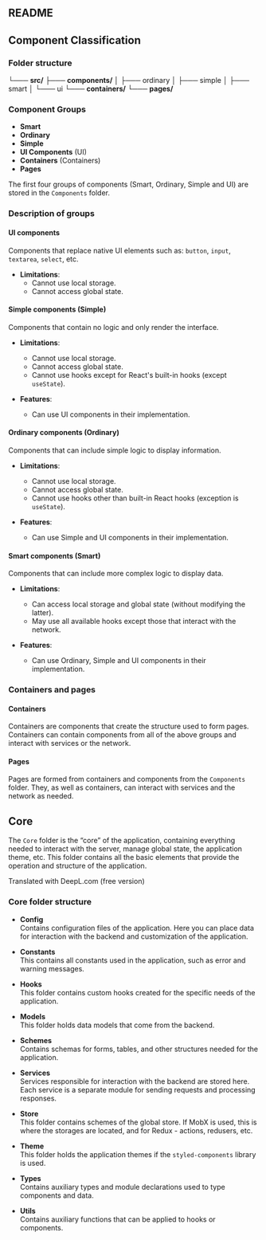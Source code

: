 ## README

## Component Classification

### Folder structure

└─── **src/**
├─── **components/**
│ ├─── ordinary
│ ├─── simple
│ ├─── smart
│ └─── ui
└─── **containers/**
└─── **pages/**

### Component Groups

- **Smart**
- **Ordinary**
- **Simple**
- **UI Components** (UI)
- **Containers** (Containers)
- **Pages**

The first four groups of components (Smart, Ordinary, Simple and UI) are stored in the `Components` folder.

### Description of groups

#### UI components

Components that replace native UI elements such as: `button`, `input`, `textarea`, `select`, etc.

- **Limitations**:
  - Cannot use local storage.
  - Cannot access global state.

#### Simple components (Simple)

Components that contain no logic and only render the interface.

- **Limitations**:

  - Cannot use local storage.
  - Cannot access global state.
  - Cannot use hooks except for React's built-in hooks (except `useState`).

- **Features**:
  - Can use UI components in their implementation.

#### Ordinary components (Ordinary)

Components that can include simple logic to display information.

- **Limitations**:

  - Cannot use local storage.
  - Cannot access global state.
  - Cannot use hooks other than built-in React hooks (exception is `useState`).

- **Features**:
  - Can use Simple and UI components in their implementation.

#### Smart components (Smart)

Components that can include more complex logic to display data.

- **Limitations**:

  - Can access local storage and global state (without modifying the latter).
  - May use all available hooks except those that interact with the network.

- **Features**:
  - Can use Ordinary, Simple and UI components in their implementation.

### Containers and pages

#### Containers

Containers are components that create the structure used to form pages. Containers can contain components from all of the above groups and interact with services or the network.

#### Pages

Pages are formed from containers and components from the `Components` folder. They, as well as containers, can interact with services and the network as needed.

## Core

The `Core` folder is the “core” of the application, containing everything needed to interact with the server, manage global state, the application theme, etc. This folder contains all the basic elements that provide the operation and structure of the application.

Translated with DeepL.com (free version)

### Core folder structure

- **Config**  
  Contains configuration files of the application. Here you can place data for interaction with the backend and customization of the application.

- **Constants**  
  This contains all constants used in the application, such as error and warning messages.

- **Hooks**  
  This folder contains custom hooks created for the specific needs of the application.

- **Models**  
  This folder holds data models that come from the backend.

- **Schemes**  
  Contains schemas for forms, tables, and other structures needed for the application.

- **Services**  
  Services responsible for interaction with the backend are stored here. Each service is a separate module for sending requests and processing responses.

- **Store**  
  This folder contains schemes of the global store. If MobX is used, this is where the storages are located, and for Redux - actions, redusers, etc.

- **Theme**  
  This folder holds the application themes if the `styled-components` library is used.

- **Types**  
  Contains auxiliary types and module declarations used to type components and data.

- **Utils**  
  Contains auxiliary functions that can be applied to hooks or components.
